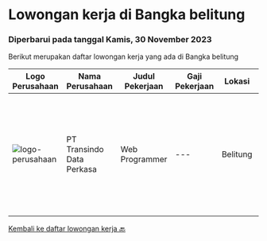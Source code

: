 
  # Lowongan kerja di Bangka belitung

  ### Diperbarui pada tanggal Kamis, 30 November 2023

  Berikut merupakan daftar lowongan kerja yang ada di Bangka belitung

  |Logo Perusahaan | Nama Perusahaan | Judul Pekerjaan | Gaji Pekerjaan | Lokasi | Deskripsi | Tanggal diunggah | Pranala |
  | -------------- | --------------- | --------------- | --------- | --------- | -------------- | ------- | ----------- |
  |![logo-perusahaan](https://image-service-cdn.seek.com.au/eded70d23e60d809478006d265de58e8fc6aed21/ee4dce1061f3f616224767ad58cb2fc751b8d2dc)|PT Transindo Data Perkasa|Web Programmer|---|Belitung|Job Desc: Mengembangkan produk Sistem Informasi Manajemen Rumah Sakit Requirement: Pend. Min Diploma/Sarjana Jurusan Teknik Informatika / Ilmu...|Jumat, 10 November 2023|https://www.jobstreet.co.id/id/job/web-programmer-4524216?token=0~ad19dfc6-e3b1-436e-a290-91f306087731&sectionRank=1&jobId=jobstreet-id-job-4524216|


  [Kembali ke daftar lowongan kerja 🔙](../README.md#daftar-lowongan-kerja)
  
